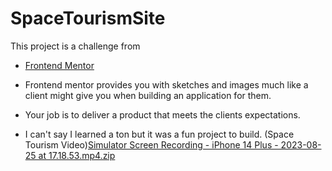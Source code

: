 # SpaceTourismSite
This project is a challenge from 
- [Frontend Mentor](https://www.frontendmentor.io/challenges/space-tourism-multipage-website-gRWj1URZ3)
- Frontend mentor provides you with sketches and images much like a client might give you when building an application for them.
- Your job is to deliver a product that meets the clients expectations.

- I can't say I learned a ton but it was a fun project to build.
  (Space Tourism Video)[Simulator Screen Recording - iPhone 14 Plus - 2023-08-25 at 17.18.53.mp4.zip](https://github.com/RachelRadford21/SpaceTourismSite/files/12443585/Simulator.Screen.Recording.-.iPhone.14.Plus.-.2023-08-25.at.17.18.53.mp4.zip)
